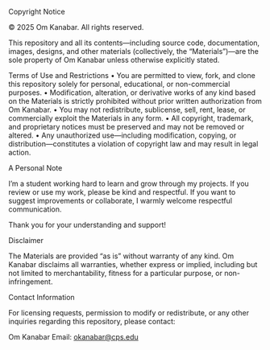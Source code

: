 Copyright Notice

© 2025 Om Kanabar. All rights reserved.

This repository and all its contents—including source code, documentation, images, designs, and other materials (collectively, the “Materials”)—are the sole property of Om Kanabar unless otherwise explicitly stated.

Terms of Use and Restrictions
	•	You are permitted to view, fork, and clone this repository solely for personal, educational, or non-commercial purposes.
	•	Modification, alteration, or derivative works of any kind based on the Materials is strictly prohibited without prior written authorization from Om Kanabar.
	•	You may not redistribute, sublicense, sell, rent, lease, or commercially exploit the Materials in any form.
	•	All copyright, trademark, and proprietary notices must be preserved and may not be removed or altered.
	•	Any unauthorized use—including modification, copying, or distribution—constitutes a violation of copyright law and may result in legal action.

A Personal Note

I’m a student working hard to learn and grow through my projects. If you review or use my work, please be kind and respectful. If you want to suggest improvements or collaborate, I warmly welcome respectful communication.

Thank you for your understanding and support!
 

Disclaimer

The Materials are provided “as is” without warranty of any kind. Om Kanabar disclaims all warranties, whether express or implied, including but not limited to merchantability, fitness for a particular purpose, or non-infringement.

Contact Information

For licensing requests, permission to modify or redistribute, or any other inquiries regarding this repository, please contact:

Om Kanabar
Email: okanabar@cps.edu
